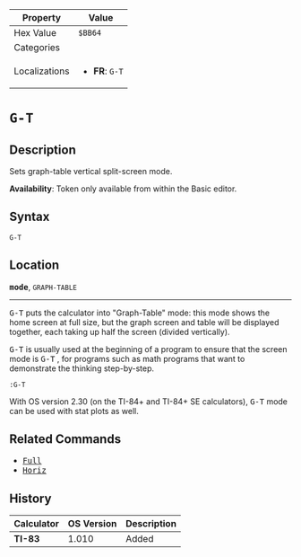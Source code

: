 | Property      | Value |
|---------------|-------|
| Hex Value     | `$BB64`|
| Categories    | <ul></ul> |
| Localizations | <ul><li><b>FR</b>: `G-T`</li></ul> |

# `G-T`

## Description
Sets graph-table vertical split-screen mode.


<b>Availability</b>: Token only available from within the Basic editor.

## Syntax
`G-T`

## Location
<tt><kbd><b>mode</b></kbd></tt>, `GRAPH-TABLE`
<hr>

<tt>G-T</tt> puts the calculator into "Graph-Table" mode: this mode shows the home screen at full size, but the graph screen and table will be displayed together, each taking up half the screen (divided vertically).

<tt>G-T</tt> is usually used at the beginning of a program to ensure that the screen mode is <tt>G-T</tt> , for programs such as math programs that want to demonstrate the thinking step-by-step.

```ti-basic
:G-T
```

With OS version 2.30 (on the TI-84+ and TI-84+ SE calculators), <tt>G-T</tt> mode can be used with stat plots as well.

## Related Commands

*   <tt><a href="Full.md">Full</a></tt>
*   <tt><a href="Horiz.md">Horiz</a></tt>

## History
| Calculator | OS Version | Description |
|------------|------------|-------------|
| <b>TI-83</b> | 1.010 | Added |


